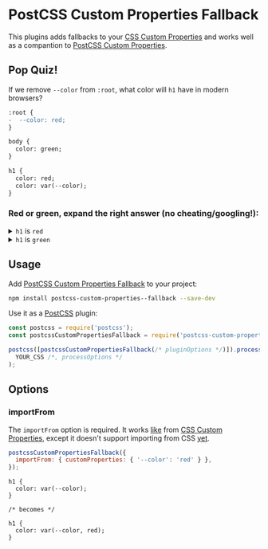 # PostCSS Custom Properties Fallback

This plugins adds fallbacks to your [CSS Custom Properties] and works well as a compantion to [PostCSS Custom Properties].

## Pop Quiz!

If we remove `--color` from `:root`, what color will `h1` have in modern browsers?

```diff
:root {
-  --color: red;
}

body {
  color: green;
}

h1 {
  color: red;
  color: var(--color);
}

```

### Red or green, expand the right answer (no cheating/googling!):

<details>
  <summary><code>h1</code> is <code>red</code></summary>

![The text "Wrong answer!" over a cat screaming while firing an automatic rifle](https://user-images.githubusercontent.com/81981/99829641-d6766100-2b5c-11eb-9d0d-efaa7e45cd1b.gif)

Nope, it's `green`!

Intuitively it's easy to think that if `--color` isn't defined, then the browser should skip the `color: var(--color)` and use the valid `color: red` above it.
Especially since this is what happens in [older browsers](https://caniuse.com/css-variables) that don't support [CSS Custom Properties].

The right answer is to use the second argument in `var()` (see [Example 10 in the spec](https://www.w3.org/TR/css-variables-1/#example-8bfb9889)), also known as the fallback argument:

```css
color: var(--color, red);
```

Now it works like expected. See the spec for [more information on how invalid/missing values are treated](https://www.w3.org/TR/css-variables-1/#invalid-variables).

</details>

<details>
  <summary><code>h1</code> is <code>green</code></summary>

![The text "Yes!" over a smiling and nodding Jack Nicholson](https://user-images.githubusercontent.com/81981/99828721-9d89bc80-2b5b-11eb-9c73-9628a678194b.gif)

Right answer! Check the wrong answer to learn why that is.

</details>

## Usage

Add [PostCSS Custom Properties Fallback] to your project:

```bash
npm install postcss-custom-properties--fallback --save-dev
```

Use it as a [PostCSS] plugin:

```js
const postcss = require('postcss');
const postcssCustomPropertiesFallback = require('postcss-custom-properties-fallback');

postcss([postcssCustomPropertiesFallback(/* pluginOptions */)]).process(
  YOUR_CSS /*, processOptions */
);
```

## Options

### importFrom

The `importFrom` option is required. It works [like](https://github.com/postcss/postcss-custom-properties/blob/master/README.md#importfrom) from [CSS Custom Properties], except it doesn't support importing from CSS [yet](https://github.com/stipsan/postcss-custom-properties-fallback/blob/153ed0bed5684641e466a8c0197abbe587144f8b/src/import-from.js#L11).

```js
postcssCustomPropertiesFallback({
  importFrom: { customProperties: { '--color': 'red' } },
});
```

```pcss
h1 {
  color: var(--color);
}

/* becomes */

h1 {
  color: var(--color, red);
}
```

[css custom properties]: https://www.w3.org/TR/css-variables-1/
[postcss]: https://github.com/postcss/postcss
[postcss custom properties]: https://github.com/postcss/postcss-custom-properties
[postcss custom properties fallback]: https://github.com/stipsan/postcss-custom-properties-fallback
